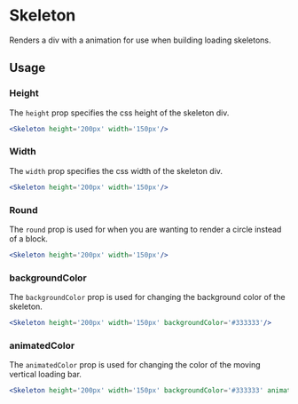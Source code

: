 # Skeleton

Renders a div with a animation for use when building loading skeletons. 

## Usage

### Height
The `height` prop specifies the css height of the skeleton div.

```jsx
<Skeleton height='200px' width='150px'/>
```

### Width

The `width` prop specifies the css width of the skeleton div.

```jsx
<Skeleton height='200px' width='150px'/>
```

### Round

The `round` prop is used for when you are wanting to render a circle instead of a block.

```jsx
<Skeleton height='200px' width='150px'/>
```

### backgroundColor

The `backgroundColor` prop is used for changing the background color of the skeleton.

```jsx
<Skeleton height='200px' width='150px' backgroundColor='#333333'/>
```

### animatedColor

The `animatedColor` prop is used for changing the color of the moving vertical loading bar.

```jsx
<Skeleton height='200px' width='150px' backgroundColor='#333333' animatedColor="#000000" />
```